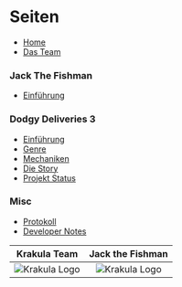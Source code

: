 # Seiten
- [Home](https://github.com/janekx21/JackTheFishman/wiki/Home)
- [Das Team](https://github.com/janekx21/JackTheFishman/wiki/Meet-the-Team)
### Jack The Fishman 
- [Einführung](https://github.com/janekx21/JackTheFishman/wiki/Jack-the-Fishman)
### Dodgy Deliveries 3
- [Einführung](https://github.com/janekx21/JackTheFishman/wiki/Title-page)
- [Genre](https://github.com/janekx21/JackTheFishman/wiki/Genre)
- [Mechaniken](https://github.com/janekx21/JackTheFishman/wiki/Mechanics)
- [Die Story](https://github.com/janekx21/JackTheFishman/wiki/Story)
- [Projekt Status](https://github.com/janekx21/JackTheFishman/wiki/Project-Status-Report)
### Misc
- [Protokoll](https://github.com/janekx21/JackTheFishman/wiki/Protokoll)
- [Developer Notes](https://github.com/janekx21/JackTheFishman/wiki/Developer-Notes)

Krakula Team               |  Jack the Fishman
:-------------------------:|:-------------------------:
![Krakula Logo](https://github.com/janekx21/JackTheFishman/wiki/assets/krakula-xl.png) | ![Krakula Logo](https://github.com/janekx21/JackTheFishman/wiki/assets/jack-the-fishman.png)
